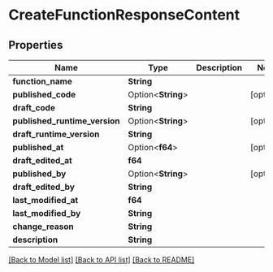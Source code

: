 # CreateFunctionResponseContent

## Properties

Name | Type | Description | Notes
------------ | ------------- | ------------- | -------------
**function_name** | **String** |  | 
**published_code** | Option<**String**> |  | [optional]
**draft_code** | **String** |  | 
**published_runtime_version** | Option<**String**> |  | [optional]
**draft_runtime_version** | **String** |  | 
**published_at** | Option<**f64**> |  | [optional]
**draft_edited_at** | **f64** |  | 
**published_by** | Option<**String**> |  | [optional]
**draft_edited_by** | **String** |  | 
**last_modified_at** | **f64** |  | 
**last_modified_by** | **String** |  | 
**change_reason** | **String** |  | 
**description** | **String** |  | 

[[Back to Model list]](../README.md#documentation-for-models) [[Back to API list]](../README.md#documentation-for-api-endpoints) [[Back to README]](../README.md)


